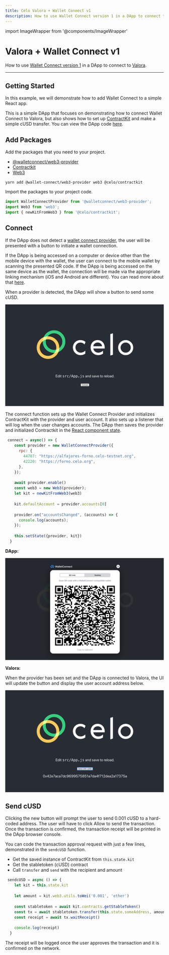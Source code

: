 ```yaml
---
title: Celo Valora + Wallet Connect v1
description: How to use Wallet Connect version 1 in a DApp to connect to Valora.
---
```


import ImageWrapper from '@components/ImageWrapper'

#  Valora + Wallet Connect v1

How to use [Wallet Connect version 1](https://docs.walletconnect.com/1.0/) in a DApp to connect to [Valora](https://valoraapp.com/). 

___

## Getting Started

In this example, we will demonstrate how to add Wallet Connect to a simple React app.

This is a simple DApp that focuses on demonstrating how to connect Wallet Connect to Valora, but also shows how to set up [ContractKit](/developer-resources/contractkit/index.md) and make a simple cUSD transfer. You can view the DApp code [here](https://github.com/critesjosh/valora-wallet-connect-v1).

## Add Packages

Add the packages that you need to your project.

- [@walletconnect/web3-provider](https://www.npmjs.com/package/@walletconnect/web3-provider)
- [Contractkit](https://www.npmjs.com/package/@celo/contractkit)
- [Web3](https://www.npmjs.com/package/web3)

```shell
yarn add @wallet-connect/web3-provider web3 @celo/contractkit
```

Import the packages to your project code.

```js
import WalletConnectProvider from '@walletconnect/web3-provider';
import Web3 from 'web3';
import { newKitFromWeb3 } from '@celo/contractkit';
```

## Connect

If the DApp does not detect a [wallet connect provider](https://docs.walletconnect.com/1.0/quick-start/dapps/web3-provider), the user will be presented with a button to initiate a wallet connection.

If the DApp is being accessed on a computer or device other than the mobile device with the wallet, the user can connect to the mobile wallet by scanning the presented QR code. If the DApp is being accessed on the same device as the wallet, the connection will be made via the appropriate linking mechanism (iOS and Android are different). You can read more about that [here](https://docs.walletconnect.com/1.0/mobile-linking#wallet-support).

When a provider is detected, the DApp will show a button to send some cUSD.

![connect dapp](/img/doc-images/valora-wc-v1/connect-dapp.png)

The connect function sets up the Wallet Connect Provider and initializes ContractKit with the provider and user account. It also sets up a listener that will log when the user changes accounts. The DApp then saves the provider and initialized Contractkit in the [React component state](https://reactjs.org/docs/faq-state.html).

```js
 connect = async() => {
    const provider = new WalletConnectProvider({
      rpc: {
        44787: "https://alfajores-forno.celo-testnet.org",
        42220: "https://forno.celo.org",
      },
    });

    await provider.enable()
    const web3 = new Web3(provider);
    let kit = newKitFromWeb3(web3)

    kit.defaultAccount = provider.accounts[0]

    provider.on("accountsChanged", (accounts) => {
      console.log(accounts);
    });

    this.setState({provider, kit})
  }
```

**DApp:**

![qr code](/img/doc-images/valora-wc-v1/qr-code.png)

**Valora:**

<ImageWrapper path="/img/doc-images/valora-wc-v1/connect-valora.jpg" alt="connect valora" width="200" />

When the provider has been set and the DApp is connected to Valora, the UI will update the button and display the user account address below.

![send cusd](/img/doc-images/valora-wc-v1/send-cusd.png)

## Send cUSD

Clicking the new button will prompt the user to send 0.001 cUSD to a hard-coded address. The user will have to click Allow to send the transaction. Once the transaction is confirmed, the transaction receipt will be printed in the DApp browser console.

You can code the transaction approval request with just a few lines, demonstrated in the `sendcUSD` function.

- Get the saved instance of ContractKit from `this.state.kit`
- Get the stabletoken (cUSD) contract
- Call `transfer` and `send` with the recipient and amount

```js
 sendcUSD = async () => {
    let kit = this.state.kit

    let amount = kit.web3.utils.toWei('0.001', 'ether')

    const stabletoken = await kit.contracts.getStableToken()
    const tx = await stabletoken.transfer(this.state.someAddress, amount).send()
    const receipt = await tx.waitReceipt()

    console.log(receipt)
  }

```

<ImageWrapper path="/img/doc-images/valora-wc-v1/valora-send.jpg" alt="approve valora" width="200" />

The receipt will be logged once the user approves the transaction and it is confirmed on the network.
